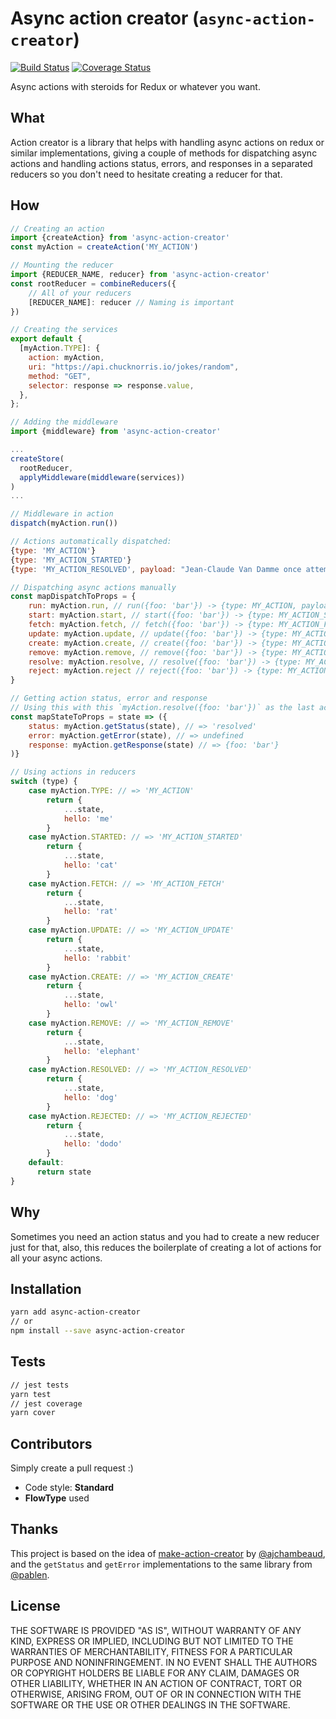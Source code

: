 # Async action creator (`async-action-creator`)
[![Build Status](https://travis-ci.org/goncy/async-action-creator.svg?branch=master)](https://travis-ci.org/goncy/async-action-creator)
[![Coverage Status](https://coveralls.io/repos/github/goncy/async-action-creator/badge.svg?branch=master)](https://coveralls.io/github/goncy/async-action-creator?branch=master)

Async actions with steroids for Redux or whatever you want.


## What
Action creator is a library that helps with handling async actions on redux or similar implementations, giving a couple of methods for dispatching async actions and handling actions status, errors, and responses in a separated reducers so you don't need to hesitate creating a reducer for that.


## How
```js
// Creating an action
import {createAction} from 'async-action-creator'
const myAction = createAction('MY_ACTION')

// Mounting the reducer
import {REDUCER_NAME, reducer} from 'async-action-creator'
const rootReducer = combineReducers({
    // All of your reducers
    [REDUCER_NAME]: reducer // Naming is important
})

// Creating the services
export default {
  [myAction.TYPE]: {
    action: myAction,
    uri: "https://api.chucknorris.io/jokes/random",
    method: "GET",
    selector: response => response.value,
  },
};

// Adding the middleware
import {middleware} from 'async-action-creator'

...
createStore(
  rootReducer,
  applyMiddleware(middleware(services))
)
...

// Middleware in action
dispatch(myAction.run())

// Actions automatically dispatched:
{type: 'MY_ACTION'}
{type: 'MY_ACTION_STARTED'}
{type: 'MY_ACTION_RESOLVED', payload: "Jean-Claude Van Damme once attempted to throw a Chuck Norris Roundhouse Kick. He was immediately arrested for fraud."}

// Dispatching async actions manually
const mapDispatchToProps = {
    run: myAction.run, // run({foo: 'bar'}) -> {type: MY_ACTION, payload: {foo: 'bar'}}
    start: myAction.start, // start({foo: 'bar'}) -> {type: MY_ACTION_STARTED, payload: {foo: 'bar'}}
    fetch: myAction.fetch, // fetch({foo: 'bar'}) -> {type: MY_ACTION_FETCH, payload: {foo: 'bar'}}
    update: myAction.update, // update({foo: 'bar'}) -> {type: MY_ACTION_UPDATE, payload: {foo: 'bar'}}
    create: myAction.create, // create({foo: 'bar'}) -> {type: MY_ACTION_CREATE, payload: {foo: 'bar'}}
    remove: myAction.remove, // remove({foo: 'bar'}) -> {type: MY_ACTION_REMOVE, payload: {foo: 'bar'}}
    resolve: myAction.resolve, // resolve({foo: 'bar'}) -> {type: MY_ACTION_RESOLVED, payload: {foo: 'bar'}}
    reject: myAction.reject // reject({foo: 'bar'}) -> {type: MY_ACTION_REJECTED, payload: {foo: 'bar'}}
}

// Getting action status, error and response
// Using this with this `myAction.resolve({foo: 'bar'})` as the last action dispatched
const mapStateToProps = state => ({
    status: myAction.getStatus(state), // => 'resolved'
    error: myAction.getError(state), // => undefined
    response: myAction.getResponse(state) // => {foo: 'bar'}
)}

// Using actions in reducers
switch (type) {
    case myAction.TYPE: // => 'MY_ACTION'
        return {
            ...state,
            hello: 'me'
        }
    case myAction.STARTED: // => 'MY_ACTION_STARTED'
        return {
            ...state,
            hello: 'cat'
        }
    case myAction.FETCH: // => 'MY_ACTION_FETCH'
        return {
            ...state,
            hello: 'rat'
        }
    case myAction.UPDATE: // => 'MY_ACTION_UPDATE'
        return {
            ...state,
            hello: 'rabbit'
        }
    case myAction.CREATE: // => 'MY_ACTION_CREATE'
        return {
            ...state,
            hello: 'owl'
        }
    case myAction.REMOVE: // => 'MY_ACTION_REMOVE'
        return {
            ...state,
            hello: 'elephant'
        }
    case myAction.RESOLVED: // => 'MY_ACTION_RESOLVED'
        return {
            ...state,
            hello: 'dog'
        }
    case myAction.REJECTED: // => 'MY_ACTION_REJECTED'
        return {
            ...state,
            hello: 'dodo'
        }
    default:
      return state
}
```


## Why
Sometimes you need an action status and you had to create a new reducer just for that, also, this reduces the boilerplate of creating a lot of actions for all your async actions.


## Installation
```sh
yarn add async-action-creator
// or
npm install --save async-action-creator
```


## Tests
```sh
// jest tests
yarn test
// jest coverage
yarn cover
```


## Contributors
Simply create a pull request :)
* Code style: **Standard**
* **FlowType** used


## Thanks
This project is based on the idea of [make-action-creator](https://github.com/ajchambeaud/make-action-creator) by [@ajchambeaud](https://github.com/ajchambeaud), and the `getStatus` and `getError` implementations to the same library from [@pablen](https://github.com/pablen).


## License
THE SOFTWARE IS PROVIDED "AS IS", WITHOUT WARRANTY OF ANY KIND, EXPRESS OR
IMPLIED, INCLUDING BUT NOT LIMITED TO THE WARRANTIES OF MERCHANTABILITY,
FITNESS FOR A PARTICULAR PURPOSE AND NONINFRINGEMENT. IN NO EVENT SHALL THE
AUTHORS OR COPYRIGHT HOLDERS BE LIABLE FOR ANY CLAIM, DAMAGES OR OTHER
LIABILITY, WHETHER IN AN ACTION OF CONTRACT, TORT OR OTHERWISE, ARISING FROM,
OUT OF OR IN CONNECTION WITH THE SOFTWARE OR THE USE OR OTHER DEALINGS IN
THE SOFTWARE.
